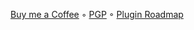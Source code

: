 [Buy me a Coffee](https://ko-fi.com/phibr0) ◦
[PGP](https://gist.github.com/phibr0/aaeba5aaf86b67be31e8ca81f563362e) ◦
[Plugin Roadmap](https://github.com/users/phibr0/projects/1)
